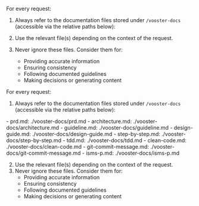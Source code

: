 For every request:

1. Always refer to the documentation files stored under `/vooster-docs` (accessible via the relative paths below):

2. Use the relevant file(s) depending on the context of the request.
3. Never ignore these files. Consider them for:
    - Providing accurate information
    - Ensuring consistency
    - Following documented guidelines
    - Making decisions or generating content

For every request:

1. Always refer to the documentation files stored under `/vooster-docs` (accessible via the relative paths below):
<vooster-docs>
- prd.md: ./vooster-docs/prd.md
- architecture.md: ./vooster-docs/architecture.md
- guideline.md: ./vooster-docs/guideline.md
- design-guide.md: ./vooster-docs/design-guide.md
- step-by-step.md: ./vooster-docs/step-by-step.md
- tdd.md: ./vooster-docs/tdd.md
- clean-code.md: ./vooster-docs/clean-code.md
- git-commit-message.md: ./vooster-docs/git-commit-message.md
- isms-p.md: ./vooster-docs/isms-p.md
</vooster-docs>

2. Use the relevant file(s) depending on the context of the request.
3. Never ignore these files. Consider them for:
    - Providing accurate information
    - Ensuring consistency
    - Following documented guidelines
    - Making decisions or generating content

